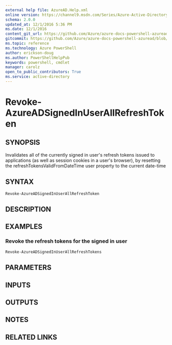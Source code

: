 ```yaml
---
external help file: AzureAD.Help.xml
online version: https://channel9.msdn.com/Series/Azure-Active-Directory-Videos-Demos/ManageAppsAzureADPowerShell
schema: 2.0.0
updated_at: 12/1/2016 5:36 PM
ms.date: 12/1/2016
content_git_url: https://github.com/Azure/azure-docs-powershell-azuread/blob/master/Azure%20AD%20Cmdlets/AzureAD/v2/Revoke-AzureADSignedInUserAllRefreshToken.md
gitcommit: https://github.com/Azure/azure-docs-powershell-azuread/blob/8f658f99458e2c236d5f4be363030b6f24cacc4c/Azure%20AD%20Cmdlets/AzureAD/v2/Revoke-AzureADSignedInUserAllRefreshToken.md
ms.topic: reference
ms.technology: Azure PowerShell
author: erickson-doug
ms.author: PowerShellHelpPub
keywords: powershell, cmdlet
manager: carolz
open_to_public_contributors: True
ms.service: active-directory
---
```


# Revoke-AzureADSignedInUserAllRefreshToken

## SYNOPSIS
Invalidates all of the currently signed in user's refresh tokens issued to applications (as well as session cookies in a user's browser), by resetting the refreshTokensValidFromDateTime user property to the current date-time

## SYNTAX

```
Revoke-AzureADSignedInUserAllRefreshToken
```

## DESCRIPTION

## EXAMPLES

### Revoke the refresh tokens for the signed in user
```
Revoke-AzureADSignedInUserAllRefreshTokens
```

## PARAMETERS

## INPUTS

## OUTPUTS

## NOTES

## RELATED LINKS

